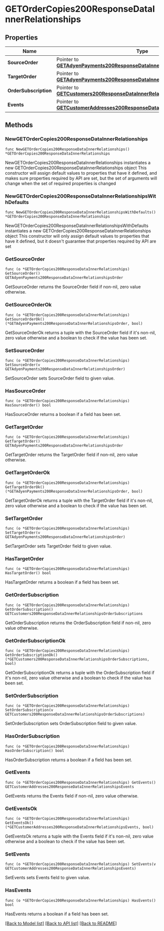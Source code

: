 # GETOrderCopies200ResponseDataInnerRelationships

## Properties

Name | Type | Description | Notes
------------ | ------------- | ------------- | -------------
**SourceOrder** | Pointer to [**GETAdyenPayments200ResponseDataInnerRelationshipsOrder**](GETAdyenPayments200ResponseDataInnerRelationshipsOrder.md) |  | [optional] 
**TargetOrder** | Pointer to [**GETAdyenPayments200ResponseDataInnerRelationshipsOrder**](GETAdyenPayments200ResponseDataInnerRelationshipsOrder.md) |  | [optional] 
**OrderSubscription** | Pointer to [**GETCustomers200ResponseDataInnerRelationshipsOrderSubscriptions**](GETCustomers200ResponseDataInnerRelationshipsOrderSubscriptions.md) |  | [optional] 
**Events** | Pointer to [**GETCustomerAddresses200ResponseDataInnerRelationshipsEvents**](GETCustomerAddresses200ResponseDataInnerRelationshipsEvents.md) |  | [optional] 

## Methods

### NewGETOrderCopies200ResponseDataInnerRelationships

`func NewGETOrderCopies200ResponseDataInnerRelationships() *GETOrderCopies200ResponseDataInnerRelationships`

NewGETOrderCopies200ResponseDataInnerRelationships instantiates a new GETOrderCopies200ResponseDataInnerRelationships object
This constructor will assign default values to properties that have it defined,
and makes sure properties required by API are set, but the set of arguments
will change when the set of required properties is changed

### NewGETOrderCopies200ResponseDataInnerRelationshipsWithDefaults

`func NewGETOrderCopies200ResponseDataInnerRelationshipsWithDefaults() *GETOrderCopies200ResponseDataInnerRelationships`

NewGETOrderCopies200ResponseDataInnerRelationshipsWithDefaults instantiates a new GETOrderCopies200ResponseDataInnerRelationships object
This constructor will only assign default values to properties that have it defined,
but it doesn't guarantee that properties required by API are set

### GetSourceOrder

`func (o *GETOrderCopies200ResponseDataInnerRelationships) GetSourceOrder() GETAdyenPayments200ResponseDataInnerRelationshipsOrder`

GetSourceOrder returns the SourceOrder field if non-nil, zero value otherwise.

### GetSourceOrderOk

`func (o *GETOrderCopies200ResponseDataInnerRelationships) GetSourceOrderOk() (*GETAdyenPayments200ResponseDataInnerRelationshipsOrder, bool)`

GetSourceOrderOk returns a tuple with the SourceOrder field if it's non-nil, zero value otherwise
and a boolean to check if the value has been set.

### SetSourceOrder

`func (o *GETOrderCopies200ResponseDataInnerRelationships) SetSourceOrder(v GETAdyenPayments200ResponseDataInnerRelationshipsOrder)`

SetSourceOrder sets SourceOrder field to given value.

### HasSourceOrder

`func (o *GETOrderCopies200ResponseDataInnerRelationships) HasSourceOrder() bool`

HasSourceOrder returns a boolean if a field has been set.

### GetTargetOrder

`func (o *GETOrderCopies200ResponseDataInnerRelationships) GetTargetOrder() GETAdyenPayments200ResponseDataInnerRelationshipsOrder`

GetTargetOrder returns the TargetOrder field if non-nil, zero value otherwise.

### GetTargetOrderOk

`func (o *GETOrderCopies200ResponseDataInnerRelationships) GetTargetOrderOk() (*GETAdyenPayments200ResponseDataInnerRelationshipsOrder, bool)`

GetTargetOrderOk returns a tuple with the TargetOrder field if it's non-nil, zero value otherwise
and a boolean to check if the value has been set.

### SetTargetOrder

`func (o *GETOrderCopies200ResponseDataInnerRelationships) SetTargetOrder(v GETAdyenPayments200ResponseDataInnerRelationshipsOrder)`

SetTargetOrder sets TargetOrder field to given value.

### HasTargetOrder

`func (o *GETOrderCopies200ResponseDataInnerRelationships) HasTargetOrder() bool`

HasTargetOrder returns a boolean if a field has been set.

### GetOrderSubscription

`func (o *GETOrderCopies200ResponseDataInnerRelationships) GetOrderSubscription() GETCustomers200ResponseDataInnerRelationshipsOrderSubscriptions`

GetOrderSubscription returns the OrderSubscription field if non-nil, zero value otherwise.

### GetOrderSubscriptionOk

`func (o *GETOrderCopies200ResponseDataInnerRelationships) GetOrderSubscriptionOk() (*GETCustomers200ResponseDataInnerRelationshipsOrderSubscriptions, bool)`

GetOrderSubscriptionOk returns a tuple with the OrderSubscription field if it's non-nil, zero value otherwise
and a boolean to check if the value has been set.

### SetOrderSubscription

`func (o *GETOrderCopies200ResponseDataInnerRelationships) SetOrderSubscription(v GETCustomers200ResponseDataInnerRelationshipsOrderSubscriptions)`

SetOrderSubscription sets OrderSubscription field to given value.

### HasOrderSubscription

`func (o *GETOrderCopies200ResponseDataInnerRelationships) HasOrderSubscription() bool`

HasOrderSubscription returns a boolean if a field has been set.

### GetEvents

`func (o *GETOrderCopies200ResponseDataInnerRelationships) GetEvents() GETCustomerAddresses200ResponseDataInnerRelationshipsEvents`

GetEvents returns the Events field if non-nil, zero value otherwise.

### GetEventsOk

`func (o *GETOrderCopies200ResponseDataInnerRelationships) GetEventsOk() (*GETCustomerAddresses200ResponseDataInnerRelationshipsEvents, bool)`

GetEventsOk returns a tuple with the Events field if it's non-nil, zero value otherwise
and a boolean to check if the value has been set.

### SetEvents

`func (o *GETOrderCopies200ResponseDataInnerRelationships) SetEvents(v GETCustomerAddresses200ResponseDataInnerRelationshipsEvents)`

SetEvents sets Events field to given value.

### HasEvents

`func (o *GETOrderCopies200ResponseDataInnerRelationships) HasEvents() bool`

HasEvents returns a boolean if a field has been set.


[[Back to Model list]](../README.md#documentation-for-models) [[Back to API list]](../README.md#documentation-for-api-endpoints) [[Back to README]](../README.md)


